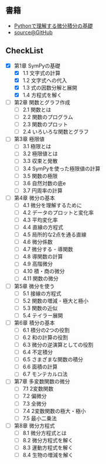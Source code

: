 ## 書籍
- [Pythonで理解する微分積分の基礎](https://gihyo.jp/book/2022/978-4-297-12779-4)
- [source@GitHub](https://github.com/ghmagazine/python_calculus_book)

## CheckList
- [x] 第1章 SymPyの基礎
    - [x] 1.1 文字式の計算
    - [x] 1.2 文字式への代入
    - [x] 1.3 式の因数分解と展開
    - [x] 1.4 方程式を解く
- [ ] 第2章 関数とグラフ作成
    - [ ] 2.1 関数とは
    - [ ] 2.2 関数のプログラム
    - [ ] 2.3 関数のプロット
    - [ ] 2.4 いろいろな関数とグラフ
- [ ] 第3章 極限値
    - [ ] 3.1 極限とは
    - [ ] 3.2 極限値とは
    - [ ] 3.3 収束と発散
    - [ ] 3.4 SymPyを使った極限値の計算
    - [ ] 3.5 関数の極限
    - [ ] 3.6 自然対数の底e
    - [ ] 3.7 円周率の計算
- [ ] 第4章 微分の基本
    - [ ] 4.1 微分を理解するために
    - [ ] 4.2 データのプロットと変化率
    - [ ] 4.3 平均変化率
    - [ ] 4.4 直線の方程式
    - [ ] 4.5 局所的な2点を通る直線
    - [ ] 4.6 微分係数
    - [ ] 4.7 微分する - 導関数
    - [ ] 4.8 導関数の計算
    - [ ] 4.9 高階微分
    - [ ] 4.10 積・商の微分
    - [ ] 4.11 関数の微分
- [ ] 第5章 微分を使う
    - [ ] 5.1 接線の方程式
    - [ ] 5.2 関数の増減 - 極大と極小
    - [ ] 5.3 関数の近似
    - [ ] 5.4 テイラー展開
- [ ] 第6章 積分の基本
    - [ ] 6.1 積分の2つの役割
    - [ ] 6.2 和の計算の役割
    - [ ] 6.3 微分の逆演算としての役割
    - [ ] 6.4 不定積分
    - [ ] 6.5 さまざまな関数の積分
    - [ ] 6.6 面積の計算
    - [ ] 6.7 モンテカルロ法
- [ ] 第7章 多変数関数の微分
    - [ ] 7.1 2変数関数
    - [ ] 7.2 偏微分
    - [ ] 7.3 全微分
    - [ ] 7.4 2変数関数の極大・極小
    - [ ] 7.5 最小二乗法
- [ ] 第8章 微分方程式
    - [ ] 8.1 微分方程式とは
    - [ ] 8.2 微分方程式を解く
    - [ ] 8.3 運動方程式を解く
    - [ ] 8.4 生物の増減を解く
